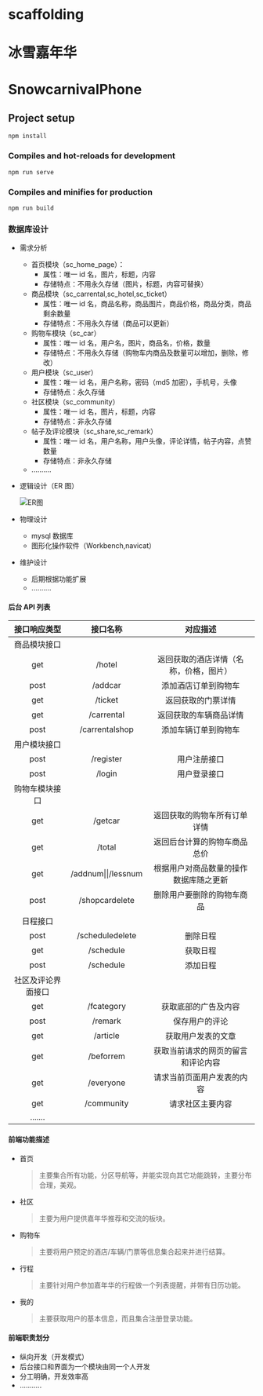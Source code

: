# scaffolding

# 冰雪嘉年华

# SnowcarnivalPhone

## Project setup

```
npm install
```

### Compiles and hot-reloads for development

```
npm run serve
```

### Compiles and minifies for production

```
npm run build
```

### 数据库设计

- 需求分析

  - 首页模块（sc_home_page）：
    - 属性：唯一 id 名，图片，标题，内容
    - 存储特点：不用永久存储（图片，标题，内容可替换）
  - 商品模块（sc_carrental,sc_hotel,sc_ticket）
    - 属性：唯一 id 名，商品名称，商品图片，商品价格，商品分类，商品剩余数量
    - 存储特点：不用永久存储（商品可以更新）
  - 购物车模块（sc_car）
    - 属性：唯一 id 名，用户名，图片，商品名，价格，数量
    - 存储特点：不用永久存储（购物车内商品及数量可以增加，删除，修改）
  - 用户模块（sc_user）
    - 属性：唯一 id 名，用户名称，密码（md5 加密），手机号，头像
    - 存储特点：永久存储
  - 社区模块（sc_community）
    - 属性：唯一 id 名，图片，标题，内容
    - 存储特点：非永久存储
  - 帖子及评论模块（sc_share,sc_remark）
    - 属性：唯一 id 名，用户名称，用户头像，评论详情，帖子内容，点赞数量
    - 存储特点：非永久存储
  - ..........

- 逻辑设计（ER 图）

  ![ER图](https://urlify.cn/VZb2qq)

- 物理设计

  - mysql 数据库
  - 图形化操作软件（Workbench,navicat）

- 维护设计

  - 后期根据功能扩展
  - ..........

#### 后台 API 列表

|    接口响应类型    |      接口名称       |                对应描述                |
| :----------------: | :-----------------: | :------------------------------------: |
|    商品模块接口    |                     |                                        |
|        get         |       /hotel        | 返回获取的酒店详情（名称，价格，图片） |
|        post        |       /addcar       |          添加酒店订单到购物车          |
|        get         |       /ticket       |           返回获取的门票详情           |
|        get         |     /carrental      |         返回获取的车辆商品详情         |
|        post        |   /carrentalshop    |          添加车辆订单到购物车          |
|    用户模块接口    |                     |                                        |
|        post        |      /register      |              用户注册接口              |
|        post        |       /login        |              用户登录接口              |
|   购物车模块接口   |                     |                                        |
|        get         |       /getcar       |      返回获取的购物车所有订单详情      |
|        get         |       /total        |      返回后台计算的购物车商品总价      |
|        get         | /addnum\|\|/lessnum | 根据用户对商品数量的操作数据库随之更新 |
|        post        |   /shopcardelete    |       删除用户要删除的购物车商品       |
|      日程接口      |                     |                                        |
|        post        |   /scheduledelete   |                删除日程                |
|        get         |      /schedule      |                获取日程                |
|        post        |      /schedule      |                添加日程                |
| 社区及评论界面接口 |                     |                                        |
|        get         |     /fcategory      |          获取底部的广告及内容          |
|        post        |       /remark       |             保存用户的评论             |
|        get         |      /article       |           获取用户发表的文章           |
|        get         |      /beforrem      |   获取当前请求的网页的留言和评论内容   |
|        get         |      /everyone      |       请求当前页面用户发表的内容       |
|        get         |     /community      |            请求社区主要内容            |
|      .......       |                     |                                        |

#### 前端功能描述

- 首页

  > 主要集合所有功能，分区导航等，并能实现向其它功能跳转，主要分布合理，美观。

- 社区

  > 主要为用户提供嘉年华推荐和交流的板块。

- 购物车

  > 主要将用户预定的酒店/车辆/门票等信息集合起来并进行结算。

- 行程

  > 主要针对用户参加嘉年华的行程做一个列表提醒，并带有日历功能。

- 我的

  > 主要获取用户的基本信息，而且集合注册登录功能。

#### 前端职责划分

- 纵向开发（开发模式）
- 后台接口和界面为一个模块由同一个人开发
- 分工明确，开发效率高
- ...........
